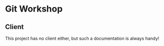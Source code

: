 # Git Workshop

## Client

This project has no client either, but such a documentation is always
handy!


<!-- vim: set nofen sw=4 st=4 et: -->
